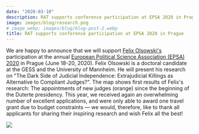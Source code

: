 ```yaml
---
date: "2020-03-10"
description: RAT supports conference participation at EPSA 2020 in Prague
image: images/blog/research.png
# image_webp: images/blog/blog-post-2.webp
title: RAT supports conference participation at EPSA 2020 in Prague
---
```


We are happy to announce that we will support [Felix Olsowski's](https://www.sowi.uni-mannheim.de/en/carey/team/academic-staff/olsowski-felix/) participation at the annual [European Political Science Association (EPSA) 2020](https://www.epsanet.org/) in Prague (June 18-20, 2020). Felix Olsowski is a doctoral candidate at the GESS and the University of Mannheim. He will present his research on "The Dark Side of Judicial Independence: Extrajudicial Killings as Alternative to Compliant Judges?". The map shows first results of Felix's research: The appointments of new judges (orange) since the beginning of the Duterte presidency.
 This year, we received again an overwhelming number of excellent applications, and were only able to award one travel grant due to budget constraints — we would, therefore, like to thank all applicants for sharing their inspiring research and wish Felix all the best!

![](/images/portfolio/conference-felix.jpg)
